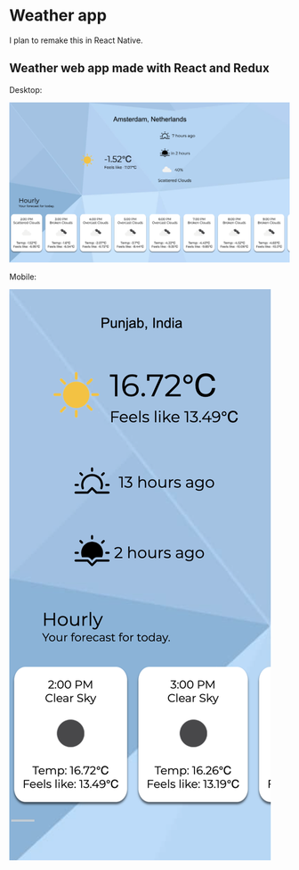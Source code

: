 # Weather app

I plan to remake this in React Native.

## Weather web app made with React and Redux

Desktop:

![](./weather-tablet.png "App tablet screenshot")

Mobile:

![](./weather-mobile.png "App screenshot")
